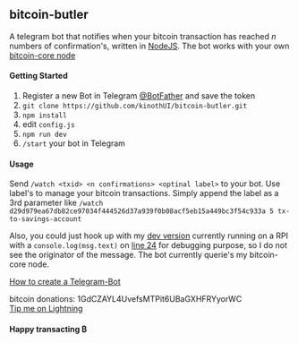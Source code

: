 ## bitcoin-butler

A telegram bot that notifies when your bitcoin transaction has reached _n_ numbers of confirmation's, written in [NodeJS](https://nodejs.org/).
The bot works with your own [bitcoin-core node](https://bitcoincore.org/en/download/)

#### Getting Started

1. Register a new Bot in Telegram [@BotFather](https://t.me/BotFather) and save the token
2. `git clone https://github.com/kinothUI/bitcoin-butler.git`
3. `npm install`
4. edit `config.js`
5. `npm run dev`
6. `/start` your bot in Telegram

#### Usage

Send `/watch <txid> <n confirmations> <optinal label>` to your bot. Use label's to manage your bitcoin transactions. Simply append the label as a 3rd parameter like `/watch d29d979ea67db82ce97034f444526d37a939f0b08acf5eb15a449bc3f54c933a 5 tx-to-savings-account`

Also, you could just hook up with my [dev version](https://t.me/BitcoinButler_bot) currently running on a RPI with a `console.log(msg.text)` on [line 24](index.js) for debugging purpose, so I do not see the originator of the message. The bot currently querie's my bitcoin-core node.

[How to create a Telegram-Bot](https://core.telegram.org/bots#3-how-do-i-create-a-bot)

bitcoin donations: 1GdCZAYL4UvefsMTPit6UBaGXHFRYyorWC  
[Tip me on Lightning](https://tippin.me/@kinothUI)

#### Happy transacting ₿
